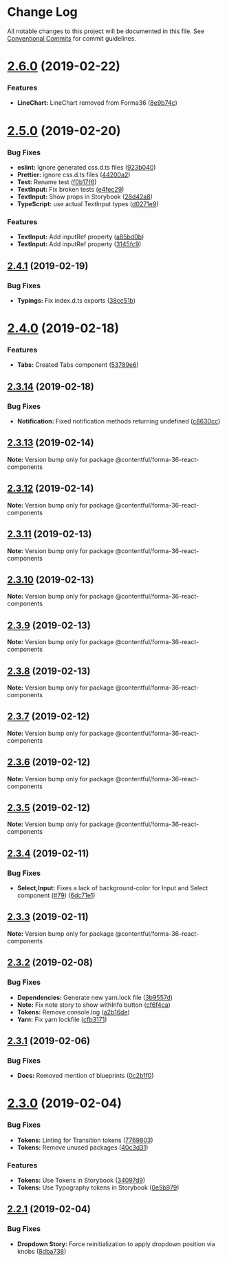 # Change Log

All notable changes to this project will be documented in this file.
See [Conventional Commits](https://conventionalcommits.org) for commit guidelines.

# [2.6.0](https://github.com/contentful/forma-36/compare/@contentful/forma-36-react-components@2.5.0...@contentful/forma-36-react-components@2.6.0) (2019-02-22)


### Features

* **LineChart:** LineChart removed from Forma36 ([8e9b74c](https://github.com/contentful/forma-36/commit/8e9b74c))





# [2.5.0](https://github.com/contentful/forma-36/compare/@contentful/forma-36-react-components@2.4.1...@contentful/forma-36-react-components@2.5.0) (2019-02-20)


### Bug Fixes

* **eslint:** Ignore generated css.d.ts files ([923b040](https://github.com/contentful/forma-36/commit/923b040))
* **Prettier:** ignore css.d.ts files ([44200a2](https://github.com/contentful/forma-36/commit/44200a2))
* **Test:** Rename test ([f0b17f6](https://github.com/contentful/forma-36/commit/f0b17f6))
* **TextInput:** Fix broken tests ([e4fec29](https://github.com/contentful/forma-36/commit/e4fec29))
* **TextInput:** Show props in Storybook ([28d42a8](https://github.com/contentful/forma-36/commit/28d42a8))
* **TypeScript:** use actual TextInput types ([d0271e9](https://github.com/contentful/forma-36/commit/d0271e9))


### Features

* **TextInput:** Add inputRef property ([a85bd0b](https://github.com/contentful/forma-36/commit/a85bd0b))
* **TextInput:** Add inputRef property ([3145fc9](https://github.com/contentful/forma-36/commit/3145fc9))





## [2.4.1](https://github.com/contentful/forma-36/compare/@contentful/forma-36-react-components@2.4.0...@contentful/forma-36-react-components@2.4.1) (2019-02-19)


### Bug Fixes

* **Typings:** Fix index.d.ts exports ([38cc51b](https://github.com/contentful/forma-36/commit/38cc51b))





# [2.4.0](https://github.com/contentful/forma-36/compare/@contentful/forma-36-react-components@2.3.14...@contentful/forma-36-react-components@2.4.0) (2019-02-18)


### Features

* **Tabs:** Created Tabs component ([53789e6](https://github.com/contentful/forma-36/commit/53789e6))





## [2.3.14](https://github.com/contentful/forma-36/compare/@contentful/forma-36-react-components@2.3.13...@contentful/forma-36-react-components@2.3.14) (2019-02-18)


### Bug Fixes

* **Notification:** Fixed notification methods returning undefined ([c8630cc](https://github.com/contentful/forma-36/commit/c8630cc))





## [2.3.13](https://github.com/contentful/forma-36/compare/@contentful/forma-36-react-components@2.3.12...@contentful/forma-36-react-components@2.3.13) (2019-02-14)

**Note:** Version bump only for package @contentful/forma-36-react-components





## [2.3.12](https://github.com/contentful/forma-36/compare/@contentful/forma-36-react-components@2.3.11...@contentful/forma-36-react-components@2.3.12) (2019-02-14)

**Note:** Version bump only for package @contentful/forma-36-react-components





## [2.3.11](https://github.com/contentful/forma-36/compare/@contentful/forma-36-react-components@2.3.10...@contentful/forma-36-react-components@2.3.11) (2019-02-13)

**Note:** Version bump only for package @contentful/forma-36-react-components





## [2.3.10](https://github.com/contentful/forma-36/compare/@contentful/forma-36-react-components@2.3.9...@contentful/forma-36-react-components@2.3.10) (2019-02-13)

**Note:** Version bump only for package @contentful/forma-36-react-components





## [2.3.9](https://github.com/contentful/forma-36/compare/@contentful/forma-36-react-components@2.3.8...@contentful/forma-36-react-components@2.3.9) (2019-02-13)

**Note:** Version bump only for package @contentful/forma-36-react-components





## [2.3.8](https://github.com/contentful/forma-36/compare/@contentful/forma-36-react-components@2.3.7...@contentful/forma-36-react-components@2.3.8) (2019-02-13)

**Note:** Version bump only for package @contentful/forma-36-react-components





## [2.3.7](https://github.com/contentful/forma-36/compare/@contentful/forma-36-react-components@2.3.6...@contentful/forma-36-react-components@2.3.7) (2019-02-12)

**Note:** Version bump only for package @contentful/forma-36-react-components





## [2.3.6](https://github.com/contentful/forma-36/compare/@contentful/forma-36-react-components@2.3.5...@contentful/forma-36-react-components@2.3.6) (2019-02-12)

**Note:** Version bump only for package @contentful/forma-36-react-components





## [2.3.5](https://github.com/contentful/forma-36/compare/@contentful/forma-36-react-components@2.3.4...@contentful/forma-36-react-components@2.3.5) (2019-02-12)

**Note:** Version bump only for package @contentful/forma-36-react-components





## [2.3.4](https://github.com/contentful/forma-36/compare/@contentful/forma-36-react-components@2.3.3...@contentful/forma-36-react-components@2.3.4) (2019-02-11)


### Bug Fixes

* **Select,Input:** Fixes a lack of background-color for Input and Select component ([#79](https://github.com/contentful/forma-36/issues/79)) ([6dc71e1](https://github.com/contentful/forma-36/commit/6dc71e1))





## [2.3.3](https://github.com/contentful/forma-36/compare/@contentful/forma-36-react-components@2.3.2...@contentful/forma-36-react-components@2.3.3) (2019-02-11)

**Note:** Version bump only for package @contentful/forma-36-react-components





## [2.3.2](https://github.com/contentful/forma-36/compare/@contentful/forma-36-react-components@2.3.1...@contentful/forma-36-react-components@2.3.2) (2019-02-08)


### Bug Fixes

* **Dependencies:** Generate new yarn.lock file ([3b9557d](https://github.com/contentful/forma-36/commit/3b9557d))
* **Note:** Fix note story to show withInfo button ([cf6f4ca](https://github.com/contentful/forma-36/commit/cf6f4ca))
* **Tokens:** Remove console.log ([a2b16de](https://github.com/contentful/forma-36/commit/a2b16de))
* **Yarn:** Fix yarn lockfile ([cfb3171](https://github.com/contentful/forma-36/commit/cfb3171))





## [2.3.1](https://github.com/contentful/forma-36/compare/@contentful/forma-36-react-components@2.3.0...@contentful/forma-36-react-components@2.3.1) (2019-02-06)


### Bug Fixes

* **Docs:** Removed mention of blueprints ([0c2b1f0](https://github.com/contentful/forma-36/commit/0c2b1f0))





# [2.3.0](https://github.com/contentful/forma-36/compare/@contentful/forma-36-react-components@2.2.1...@contentful/forma-36-react-components@2.3.0) (2019-02-04)


### Bug Fixes

* **Tokens:** Linting for Transition tokens ([7769803](https://github.com/contentful/forma-36/commit/7769803))
* **Tokens:** Remove unused packages ([40c3d31](https://github.com/contentful/forma-36/commit/40c3d31))


### Features

* **Tokens:** Use Tokens in  Storybook ([34097d9](https://github.com/contentful/forma-36/commit/34097d9))
* **Tokens:** Use Typography tokens in  Storybook ([0e5b979](https://github.com/contentful/forma-36/commit/0e5b979))





## [2.2.1](https://github.com/contentful/forma-36/compare/@contentful/forma-36-react-components@2.2.0...@contentful/forma-36-react-components@2.2.1) (2019-02-04)


### Bug Fixes

* **Dropdown Story:** Force reinitialization to apply dropdown position via knobs ([8dba738](https://github.com/contentful/forma-36/commit/8dba738))
